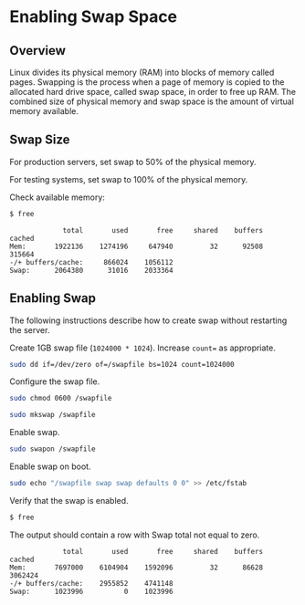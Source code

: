 # Enabling Swap Space

## Overview

Linux divides its physical memory (RAM) into blocks of memory called pages. Swapping is the process when a page of memory is copied to the allocated hard drive space, called swap space, in order to free up RAM. The combined size of physical memory and swap space is the amount of virtual memory available.

## Swap Size

For production servers, set swap to 50% of the physical memory.

For testing systems, set swap to 100% of the physical memory.

Check available memory:

```bash
$ free
```

```ls
             total       used       free     shared    buffers     cached
Mem:       1922136    1274196     647940         32      92508     315664
-/+ buffers/cache:     866024    1056112
Swap:      2064380      31016    2033364
```

## Enabling Swap

The following instructions describe how to create swap without restarting the server.

Create 1GB swap file (`1024000 * 1024`). Increase `count=` as appropriate.

```sh
sudo dd if=/dev/zero of=/swapfile bs=1024 count=1024000
```

Configure the swap file.

```sh
sudo chmod 0600 /swapfile                                                
```

```sh
sudo mkswap /swapfile                             
```

Enable swap.

```sh
sudo swapon /swapfile                              
```

Enable swap on boot.

```sh
sudo echo "/swapfile swap swap defaults 0 0" >> /etc/fstab              
```

Verify that the swap is enabled.

```bash
$ free                                                                     
```

The output should contain a row with Swap total not equal to zero.

```ls
             total       used       free     shared    buffers     cached
Mem:       7697000    6104904    1592096         32      86628    3062424
-/+ buffers/cache:    2955852    4741148
Swap:      1023996          0    1023996                          
```
